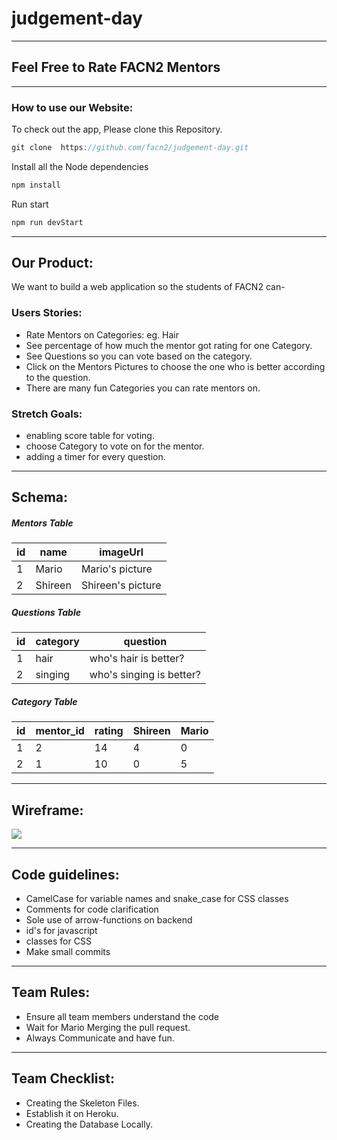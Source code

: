 # judgement-day
***
## Feel Free to Rate FACN2 Mentors
***
### How to use our Website:
To check out the app, Please clone this Repository.
```javascript
git clone  https://github.com/facn2/judgement-day.git

```
Install all the Node dependencies
```javascript
npm install
```
Run start
```javascript
npm run devStart
```
---
## Our Product:
We want to build a web application so the students of FACN2 can-
### Users Stories:
* Rate Mentors on Categories: eg. Hair
* See percentage of how much the mentor got rating for one Category.
* See Questions so you can vote based on the category.
* Click on the Mentors Pictures to choose the one who is better according to the question.
* There are many fun Categories you can rate mentors on.

### Stretch Goals:
* enabling score table for voting.
* choose Category to vote on for the mentor.
* adding a timer for every question.
---
## Schema:
##### *Mentors Table*
|id|name|imageUrl
| -|-|-
|1|Mario|Mario's picture|
|2|Shireen| Shireen's picture|

##### *Questions Table*
|id |category|question|
|-|-|-|
|1|hair|who's hair is better?|
|2|singing|who's singing is better?|
##### *Category Table*
|id|mentor_id|rating|Shireen|Mario|
|-|-|-|-|-|
|1|2|14|4|0|
|2|1|10|0|5
---
## Wireframe:
![](https://user-images.githubusercontent.com/26799467/29571643-68418e36-8762-11e7-98dd-aa36da535bac.png)

---

## Code guidelines:
* CamelCase for variable names and snake_case for CSS classes
* Comments for code clarification
* Sole use of arrow-functions on backend
* id's for javascript
* classes for CSS
* Make small commits
---
## Team Rules:
* Ensure all team members understand the code
* Wait for Mario Merging the pull request.
* Always Communicate and have fun.
----
## Team Checklist:
* Creating the Skeleton Files.
* Establish it on Heroku.
* Creating the Database Locally.
